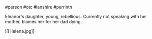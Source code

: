 #person #otc #lanshire #perrinth 

Eleanor's daughter, young, rebellious.  Currently not speaking with her mother, blames her for her dad dying.

![[Helena.jpg]]